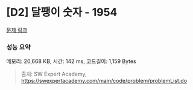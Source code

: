 # [D2] 달팽이 숫자 - 1954 

[문제 링크](https://swexpertacademy.com/main/code/problem/problemDetail.do?contestProbId=AV5PobmqAPoDFAUq) 

### 성능 요약

메모리: 20,668 KB, 시간: 142 ms, 코드길이: 1,159 Bytes



> 출처: SW Expert Academy, https://swexpertacademy.com/main/code/problem/problemList.do